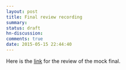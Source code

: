 ```yaml
---
layout: post
title: Final review recording
summary:
status: draft
hn-discussion:
comments: true
date: 2015-05-15 22:44:40
---
```


Here is the [link](https://docs.google.com/a/usfca.edu/file/d/0B-5GjaosMAoveDdsSVFjVXc2Y2s/edit?usp=drivesdk) for the review of the mock final.
